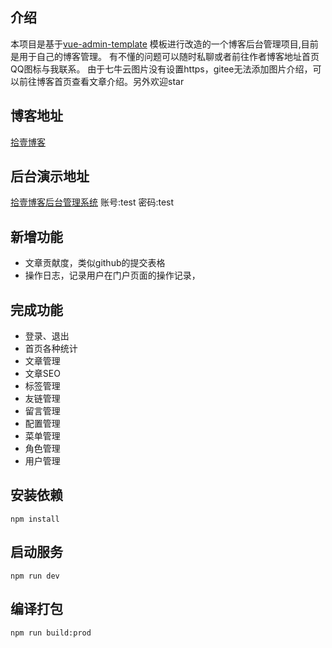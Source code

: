 ## 介绍


本项目是基于[vue-admin-template](https://gitee.com/panjiachen/vue-admin-template)
模板进行改造的一个博客后台管理项目,目前是用于自己的博客管理。
有不懂的问题可以随时私聊或者前往作者博客地址首页QQ图标与我联系。
由于七牛云图片没有设置https，gitee无法添加图片介绍，可以前往博客首页查看文章介绍。另外欢迎star

## 博客地址

[拾壹博客](http://www.shiyit.com)

## 后台演示地址

[拾壹博客后台管理系统](http://www.shiyit.com/admin)
账号:test 密码:test

## 新增功能
- 文章贡献度，类似github的提交表格
- 操作日志，记录用户在门户页面的操作记录，

## 完成功能

- 登录、退出
- 首页各种统计
- 文章管理 
- 文章SEO
- 标签管理
- 友链管理
- 留言管理
- 配置管理
- 菜单管理
- 角色管理
- 用户管理

## 安装依赖

```vue
npm install
```

##  启动服务

```vue
npm run dev
```

##  编译打包

```vue
npm run build:prod
```

